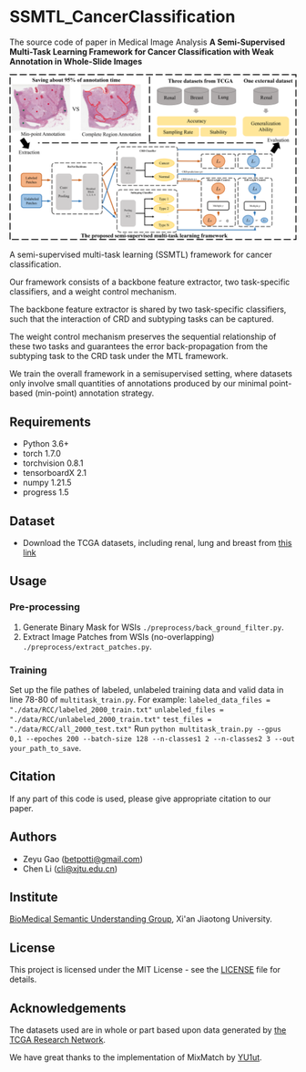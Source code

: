 # SSMTL_CancerClassification
The source code of paper in Medical Image Analysis **A Semi-Supervised Multi-Task Learning Framework for Cancer Classification with Weak Annotation in Whole-Slide Images**

![URL_TS](./paperGraph.png)

A semi-supervised multi-task learning (SSMTL) framework for cancer classification. 

Our framework consists of a backbone feature extractor, two task-specific classifiers, and a weight control mechanism.

The backbone feature extractor is shared by two task-specific classifiers, such that the interaction of CRD and subtyping tasks can be captured. 

The weight control mechanism preserves the sequential relationship of these two tasks and guarantees the error back-propagation from the subtyping task to the CRD task under the MTL framework.

We train the overall framework in a semisupervised setting, where datasets only involve small quantities of annotations produced by our minimal point-based (min-point) annotation strategy.

## Requirements
- Python 3.6+
- torch 1.7.0
- torchvision 0.8.1
- tensorboardX 2.1
- numpy 1.21.5
- progress 1.5

## Dataset
- Download the TCGA datasets, including renal, lung and breast from [this link](https://dataset.chenli.group/)

## Usage

### Pre-processing
1. Generate Binary Mask for WSIs `./preprocess/back_ground_filter.py`.
2. Extract Image Patches from WSIs (no-overlapping) `./preprocess/extract_patches.py`.

### Training
Set up the file pathes of labeled, unlabeled training data and valid data in line 78-80 of `multitask_train.py`.
For example: 
`labeled_data_files = "./data/RCC/labeled_2000_train.txt"`
`unlabeled_files = "./data/RCC/unlabeled_2000_train.txt"`
`test_files =  "./data/RCC/all_2000_test.txt"`
Run `python multitask_train.py --gpus 0,1 --epoches 200 --batch-size 128 --n-classes1 2 --n-classes2 3 --out your_path_to_save`.

## Citation

If any part of this code is used, please give appropriate citation to our paper.

## Authors
- Zeyu Gao (betpotti@gmail.com)
- Chen Li (cli@xjtu.edu.cn)

## Institute
[BioMedical Semantic Understanding Group](http://www.chenli.group/home), Xi'an Jiaotong University.

## License
This project is licensed under the MIT License - see the [LICENSE](./LICENSE) file for details.

## Acknowledgements
The datasets used are in whole or part based upon data generated by [the TCGA Research Network](https://www.cancer.gov/tcga).

We have great thanks to the implementation of MixMatch by [YU1ut](https://github.com/YU1ut/MixMatch-pytorch).

